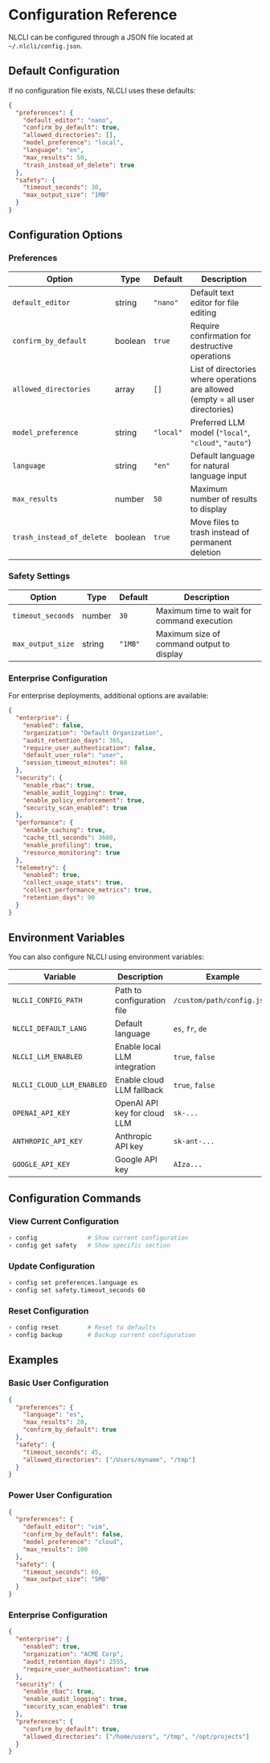 # Configuration Reference

NLCLI can be configured through a JSON file located at `~/.nlcli/config.json`.

## Default Configuration

If no configuration file exists, NLCLI uses these defaults:

```json
{
  "preferences": {
    "default_editor": "nano",
    "confirm_by_default": true,
    "allowed_directories": [],
    "model_preference": "local",
    "language": "en",
    "max_results": 50,
    "trash_instead_of_delete": true
  },
  "safety": {
    "timeout_seconds": 30,
    "max_output_size": "1MB"
  }
}
```

## Configuration Options

### Preferences

| Option | Type | Default | Description |
|--------|------|---------|-------------|
| `default_editor` | string | `"nano"` | Default text editor for file editing |
| `confirm_by_default` | boolean | `true` | Require confirmation for destructive operations |
| `allowed_directories` | array | `[]` | List of directories where operations are allowed (empty = all user directories) |
| `model_preference` | string | `"local"` | Preferred LLM model (`"local"`, `"cloud"`, `"auto"`) |
| `language` | string | `"en"` | Default language for natural language input |
| `max_results` | number | `50` | Maximum number of results to display |
| `trash_instead_of_delete` | boolean | `true` | Move files to trash instead of permanent deletion |

### Safety Settings

| Option | Type | Default | Description |
|--------|------|---------|-------------|
| `timeout_seconds` | number | `30` | Maximum time to wait for command execution |
| `max_output_size` | string | `"1MB"` | Maximum size of command output to display |

### Enterprise Configuration

For enterprise deployments, additional options are available:

```json
{
  "enterprise": {
    "enabled": false,
    "organization": "Default Organization",
    "audit_retention_days": 365,
    "require_user_authentication": false,
    "default_user_role": "user",
    "session_timeout_minutes": 60
  },
  "security": {
    "enable_rbac": true,
    "enable_audit_logging": true,
    "enable_policy_enforcement": true,
    "security_scan_enabled": true
  },
  "performance": {
    "enable_caching": true,
    "cache_ttl_seconds": 3600,
    "enable_profiling": true,
    "resource_monitoring": true
  },
  "telemetry": {
    "enabled": true,
    "collect_usage_stats": true,
    "collect_performance_metrics": true,
    "retention_days": 90
  }
}
```

## Environment Variables

You can also configure NLCLI using environment variables:

| Variable | Description | Example |
|----------|-------------|---------|
| `NLCLI_CONFIG_PATH` | Path to configuration file | `/custom/path/config.json` |
| `NLCLI_DEFAULT_LANG` | Default language | `es`, `fr`, `de` |
| `NLCLI_LLM_ENABLED` | Enable local LLM integration | `true`, `false` |
| `NLCLI_CLOUD_LLM_ENABLED` | Enable cloud LLM fallback | `true`, `false` |
| `OPENAI_API_KEY` | OpenAI API key for cloud LLM | `sk-...` |
| `ANTHROPIC_API_KEY` | Anthropic API key | `sk-ant-...` |
| `GOOGLE_API_KEY` | Google API key | `AIza...` |

## Configuration Commands

### View Current Configuration
```bash
› config              # Show current configuration
› config get safety   # Show specific section
```

### Update Configuration
```bash
› config set preferences.language es
› config set safety.timeout_seconds 60
```

### Reset Configuration
```bash
› config reset        # Reset to defaults
› config backup       # Backup current configuration
```

## Examples

### Basic User Configuration
```json
{
  "preferences": {
    "language": "es",
    "max_results": 20,
    "confirm_by_default": true
  },
  "safety": {
    "timeout_seconds": 45,
    "allowed_directories": ["/Users/myname", "/tmp"]
  }
}
```

### Power User Configuration
```json
{
  "preferences": {
    "default_editor": "vim",
    "confirm_by_default": false,
    "model_preference": "cloud",
    "max_results": 100
  },
  "safety": {
    "timeout_seconds": 60,
    "max_output_size": "5MB"
  }
}
```

### Enterprise Configuration
```json
{
  "enterprise": {
    "enabled": true,
    "organization": "ACME Corp",
    "audit_retention_days": 2555,
    "require_user_authentication": true
  },
  "security": {
    "enable_rbac": true,
    "enable_audit_logging": true,
    "security_scan_enabled": true
  },
  "preferences": {
    "confirm_by_default": true,
    "allowed_directories": ["/home/users", "/tmp", "/opt/projects"]
  }
}
```